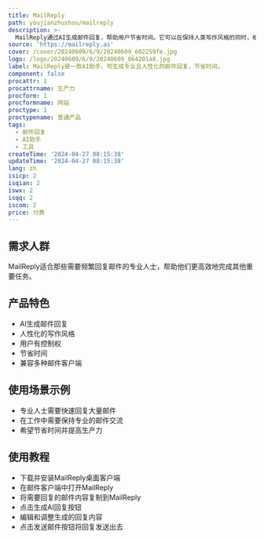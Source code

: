 ```yaml
---
title: MailReply
path: youjianzhushou/mailreply
description: >-
  MailReply通过AI生成邮件回复，帮助用户节省时间。它可以在保持人类写作风格的同时，根据邮件内容生成上下文相关的回复。MailReply适用于Windows和macOS，并兼容多种邮件客户端。
source: 'https://mailreply.ai'
cover: /cover/20240609/6/9/20240609_602259fe.jpg
logo: /logo/20240609/6/9/20240609_864201a8.jpg
label: MailReply是一款AI助手，可生成专业且人性化的邮件回复，节省时间。
component: false
procattr: 1
procattrname: 生产力
procform: 1
procformname: 网站
proctype: 1
proctypename: 普通产品
tags:
  - 邮件回复
  - AI助手
  - 工具
createTime: '2024-04-27 08:15:38'
updateTime: '2024-04-27 08:15:38'
lang: zh
isicp: 2
isqian: 2
iswx: 2
isqq: 2
iscom: 2
price: 付费
---
```




## 需求人群
MailReply适合那些需要频繁回复邮件的专业人士，帮助他们更高效地完成其他重要任务。

## 产品特色
* AI生成邮件回复
* 人性化的写作风格
* 用户有控制权
* 节省时间
* 兼容多种邮件客户端

## 使用场景示例
* 专业人士需要快速回复大量邮件
* 在工作中需要保持专业的邮件交流
* 希望节省时间并提高生产力

## 使用教程
* 下载并安装MailReply桌面客户端
* 在邮件客户端中打开MailReply
* 将需要回复的邮件内容复制到MailReply
* 点击生成AI回复按钮
* 编辑和调整生成的回复内容
* 点击发送邮件按钮将回复发送出去

  
